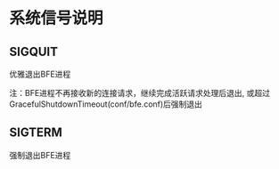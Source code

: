 # 系统信号说明

## SIGQUIT
优雅退出BFE进程

注：BFE进程不再接收新的连接请求，继续完成活跃请求处理后退出, 或超过GracefulShutdownTimeout(conf/bfe.conf)后强制退出

## SIGTERM
强制退出BFE进程
